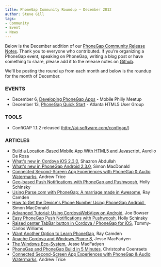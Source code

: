 ```yaml
---
title: PhoneGap Community Roundup – December 2012
author: Steve Gill
tags:
- Community
- Event
- News
---
```


Below is the December addition of our [PhoneGap Community Release Notes](http://phonegap.com/2012/05/18/phonegap-community-release-notes/). Thank you to everyone who contributed. If you're organizing a PhoneGap event, speaking on PhoneGap, writing a blog post or have something to share, please add it to the release notes on [Github](https://github.com/phonegap/phonegap-community).

We'll be posting the round up from each month and below is the roundup for the month of December.

### EVENTS
- December 6, [Developing PhoneGap Apps](http://www.meetup.com/MobilePhilly/events/92197822/) - Mobile Philly Meetup
- December 13, [PhoneGap Quick Start](http://www.meetup.com/AtlantaHTML5/events/83305042/) - Atlanta HTML5 User Group

### TOOLS
- ConfiGAP 1.1.2 released (http://aj-software.com/configap/)

### ARTICLES
- [Build a Location-Based Mobile App With HTML5 and Javascript](http://buildmobile.com/series/build-a-location-based-mobile-app-with-html5-and-javascript/), Aurelio De Rosa
- [What's new in Cordova iOS 2.3.0](http://shazronatadobe.wordpress.com/2012/12/10/whats-new-in-cordova-ios-2-3-0/), Shazron Abdullah
- [What's new in PhoneGap Android 2.3.0](http://simonmacdonald.blogspot.com/2012/12/whats-new-in-phonegap-android-230.html), Simon MacDonald
- [Connected Second-Screen App Experiences with PhoneGap & Audio Watermarks](http://www.tricedesigns.com/2012/12/12/connected-second-screen-app-experiences-with-phonegap-audio-watermarks/), Andrew Trice
- [Geo-based Push Notifications with PhoneGap and Pushwoosh](http://devgirl.org/2012/12/11/geo-based-push-notifications-with-phonegap-and-pushwoosh/), Holly Schinsky
- [Using Parse.com with PhoneGap: A marriage made in Awesome](http://www.adobe.com/devnet/phonegap/articles/using-parse-with-phonegap-a-marriage-made-in-awesome.html), Ray Camden
- [How to Get the Device's Phone Number Using PhoneGap Android ](http://simonmacdonald.blogspot.com/2012/12/how-to-get-devices-phone-number-using.html), Simon MacDonald
- [Advanced Tutorial: Using CordovaWebView on Android](http://www.infil00p.org/advanced-tutorial-using-cordovawebview-on-android/), Joe Bowser
- [Easy PhoneGap Push Notifications with Pushwoosh](http://devgirl.org/2012/12/04/easy-phonegap-push-notifications-with-pushwoosh/), Holly Schinsky
- [Raised center TabBar button in Cordova / PhoneGap for iOS](http://blog.devgeeks.org/post/37023355576/raised-center-tabbar-button-in-cordova-phonegap-for), Tommy-Carlos Williams
- [Want Another Option to Learn PhoneGap](http://www.raymondcamden.com/index.cfm/2012/11/8/Want-another-option-to-learn-PhoneGap), Ray Camden
- [Apache Cordova and Windows Phone 8](http://www.risingj.com/archives/374), Jesse MacFadyen
- [The Windows Eco-System](http://www.risingj.com/archives/344), Jesse MacFadyen
- [PhoneGap and PhoneGap Build in 5 Minutes](http://coenraets.org/blog/2012/12/phonegap-and-phonegap-build-in-5-minutes/?utm_source=rss%26utm_medium=rss%26utm_campaign=phonegap-and-phonegap-build-in-5-minutes), Christophe Coenraets
- [Connected Second-Screen App Experiences with PhoneGap & Audio Watermarks](http://www.tricedesigns.com/2012/12/12/connected-second-screen-app-experiences-with-phonegap-audio-watermarks/), Andrew Trice